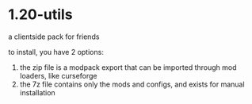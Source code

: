 # 1.20-utils
a clientside pack for friends

to install, you have 2 options:

1. the zip file is a modpack export that can be imported through mod loaders, like curseforge
2. the 7z file contains only the mods and configs, and exists for manual installation 
